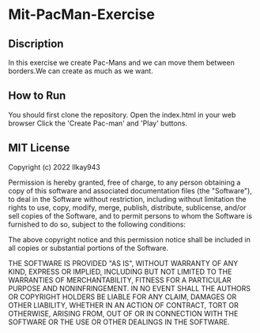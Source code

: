 # Mit-PacMan-Exercise

## Discription

In this exercise we create Pac-Mans and we can move them between borders.We can create as much as we want.

## How to Run

You should first clone the repository. 
Open the index.html in your web browser
Click the 'Create Pac-man' and 'Play' buttons.


## MIT License

Copyright (c) 2022 Ilkay943

Permission is hereby granted, free of charge, to any person obtaining a copy
of this software and associated documentation files (the "Software"), to deal
in the Software without restriction, including without limitation the rights
to use, copy, modify, merge, publish, distribute, sublicense, and/or sell
copies of the Software, and to permit persons to whom the Software is
furnished to do so, subject to the following conditions:

The above copyright notice and this permission notice shall be included in all
copies or substantial portions of the Software.

THE SOFTWARE IS PROVIDED "AS IS", WITHOUT WARRANTY OF ANY KIND, EXPRESS OR
IMPLIED, INCLUDING BUT NOT LIMITED TO THE WARRANTIES OF MERCHANTABILITY,
FITNESS FOR A PARTICULAR PURPOSE AND NONINFRINGEMENT. IN NO EVENT SHALL THE
AUTHORS OR COPYRIGHT HOLDERS BE LIABLE FOR ANY CLAIM, DAMAGES OR OTHER
LIABILITY, WHETHER IN AN ACTION OF CONTRACT, TORT OR OTHERWISE, ARISING FROM,
OUT OF OR IN CONNECTION WITH THE SOFTWARE OR THE USE OR OTHER DEALINGS IN THE
SOFTWARE.
